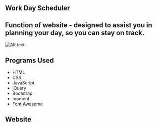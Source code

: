 ## Work Day Scheduler

## Function of website - designed to assist you in planning your day, so you can stay on track.

![Alt text](./assets/images/2021-09-05.png?raw=true "WorkDay Scheduler")

## Programs Used
* HTML
* CSS
* JavaScript
* jQuery
* Bootstrap
* moment
* Font Awesome

## Website



